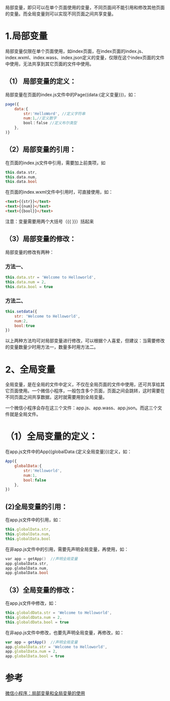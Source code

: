 局部变量，即只可以在单个页面使用的变量，不同页面间不能引用和修改其他页面的变量。而全局变量则可以实现不同页面之间共享变量。

# 1.局部变量

局部变量仅限在单个页面使用，如index页面，在index页面的index.js、index.wxml、index.wass、index.json定义的变量，仅限在这个index页面的文件中使用，无法共享到其它页面的文件中使用。
## （1） 局部变量的定义：
局部变量在页面的index.js文件中的Page({data:{定义变量}})，如：

```js
page({
	data:{
		str:'HelloWord', //定义字符串
		num:1,//定义数字
		bool：false //定义布尔类型
	},
)}
```

## （2）局部变量的引用：
在页面的index.js文件中引用，需要加上前类项，如

```c++
this.data.str,
this.data.num,
this.data.bool
```

在页面的index.wxml文件中引用时，可直接使用，如：
```html
<text>{{str}}</text>
<text>{{num}}</text>
<text>{{bool}}</text>
```

注意：变量需要用两个大括号（{{ }}）括起来

## （3）局部变量的修改：

局部变量的修改有两种：
### 方法一、

```js
this.data.str = 'Welcome to Helloworld',
this.data.num = 2,
this.data.bool = true
```

### 方法二、

```js
this.setdata({
	str: 'Welcome to Helloworld',
	num:2,
	bool:true
})
```

以上两种方法均可对局部变量进行修改，可以根据个人喜爱，但建议：当需要修改的变量数量少时用方法一，数量多时用方法二。

# 2、全局变量

全局变量，是在全局的文件中定义，不仅在全局页面的文件中使用，还可共享给其它页面使用。一个微信小程序，一般包含多个页面，页面之间会跳转，这时需要在不同页面之间共享数据，这时就需要用到全局变量。

一个微信小程序会存在这三个文件：app.js、app.wass、app.json。而这三个文件就是全局文件。

# （1）全局变量的定义：


在app.js文件中的App({globalData:{定义全局变量}})定义，如：

```js
App({
	globalData:{
		str:'Helloworld',
		num:1,
		bool:false
	},
})
```

## (2)全局变量的引用：

在app.js文件中的引用，如：

```js
this.globalData.str,
this.globalData.num,
this.globalData.bool
```

在非app.js文件中的引用，需要先声明全局变量，再使用，如：

```c++
var app = getApp()  //声明全局变量
app.globalData.str,
app.globalData.num,
app.globalData.bool
```

## （3）全局变量的修改：

在app.js文件中修改，如：

```js
this.globaldData.str = 'Welcome to Helloworld',
this.globaldData.num = 2,
this.globaldData.bool = true
```

在非app.js文件中修改，也要先声明全局变量，再修改，如：

```js
var app = getApp()  //声明全局变量
app.globalData.str = 'Welcome to Helloworld',
app.globalData.num = 2,
app.globalData.bool = true
```

# 参考

<a href="https://blog.csdn.net/Caesar6666/article/details/105570068">微信小程序：局部变量和全局变量的使用</a>


